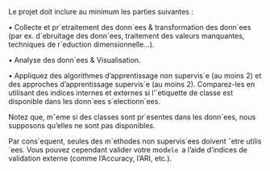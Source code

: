Le projet doit inclure au minimum les parties suivantes :

• Collecte et pr´etraitement des donn´ees & transformation des donn´ees (par ex. d´ebruitage des
donn´ees, traitement des valeurs manquantes, techniques de r´eduction dimensionnelle...).

• Analyse des donn´ees & Visualisation.

• Appliquez des algorithmes d’apprentissage non supervis´e (au moins 2) et des approches
d’apprentissage supervis´e (au moins 2). Comparez-les en utilisant des indices internes et
externes si l’´etiquette de classe est disponible dans les donn´ees s´electionn´ees.

Notez que, mˆeme si des classes sont pr´esentes dans les donn´ees, nous supposons qu’elles ne sont
pas disponibles.

Par cons´equent, seules des m´ethodes non supervis´ees doivent ˆetre utilis´ees. Vous pouvez cependant
valider votre mod`ele `a l’aide d’indices de validation externe (comme l’Accuracy, l’ARI, etc.).
